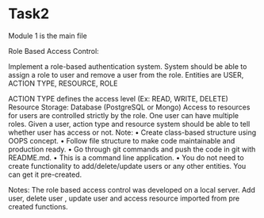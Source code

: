 # Task2

Module 1 is the main file

Role Based Access Control:

Implement a role-based authentication system. System should be able to assign a role to user and remove a user from the role.
Entities are USER, ACTION TYPE, RESOURCE, ROLE

ACTION TYPE defines the access level (Ex: READ, WRITE, DELETE)
Resource Storage: Database (PostgreSQL or Mongo)
Access to resources for users are controlled strictly by the role. One user can have multiple roles. 
Given a user, action type and resource system should be able to tell whether user has access or not.
Note:
• Create class-based structure using OOPS concept.
• Follow file structure to make code maintainable and production ready.
• Go through git commands and push the code in git with README.md.
• This is a command line application.
• You do not need to create functionality to add/delete/update users or any other entities. You can get it pre-created.


Notes:
The role based access control was developed on a local server.
Add user, delete user , update user and access resource imported from pre created functions.
